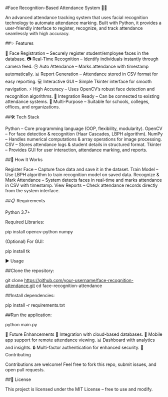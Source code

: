 #Face Recognition-Based Attendance System 🎥👥

An advanced attendance tracking system that uses facial recognition technology to automate attendance marking. Built with Python, it provides a user-friendly interface to register, recognize, and track attendance seamlessly with high accuracy.

##✨ Features

🔐 Face Registration – Securely register student/employee faces in the database.
📷 Real-Time Recognition – Identify individuals instantly through camera feed.
🕒 Auto Attendance – Marks attendance with timestamp automatically.
📊 Report Generation – Attendance stored in CSV format for easy reporting.
💻 Interactive GUI – Simple Tkinter interface for smooth navigation.
⚡ High Accuracy – Uses OpenCV’s robust face detection and recognition algorithms.
🔄 Integration Ready – Can be connected to existing attendance systems.
🏫 Multi-Purpose – Suitable for schools, colleges, offices, and organizations.

##🛠️ Tech Stack

Python – Core programming language (OOP, flexibility, modularity).
OpenCV – For face detection & recognition (Haar Cascades, LBPH algorithm).
NumPy – Handles numerical computations & array operations for image processing.
CSV – Stores attendance logs & student details in structured format.
Tkinter – Provides GUI for user interaction, attendance marking, and reports.

##🚀 How It Works

Register Face – Capture face data and save it in the dataset.
Train Model – Use LBPH algorithm to train recognition model on saved data.
Recognize & Mark Attendance – System detects faces in real-time and marks attendance in CSV with timestamp.
View Reports – Check attendance records directly from the system interface.

##📋 Requirements

Python 3.7+

Required Libraries:

pip install opencv-python numpy


(Optional) For GUI:

pip install tk

▶️ Usage

##Clone the repository:

git clone https://github.com/your-username/face-recognition-attendance.git
cd face-recognition-attendance


##Install dependencies:

pip install -r requirements.txt


##Run the application:

python main.py

📌 Future Enhancements
🔗 Integration with cloud-based databases.
📱 Mobile app support for remote attendance viewing.
📊 Dashboard with analytics and insights.
🔒 Multi-factor authentication for enhanced security.
🤝 Contributing

Contributions are welcome! Feel free to fork this repo, submit issues, and open pull requests.

##📜 License

This project is licensed under the MIT License – free to use and modify.
